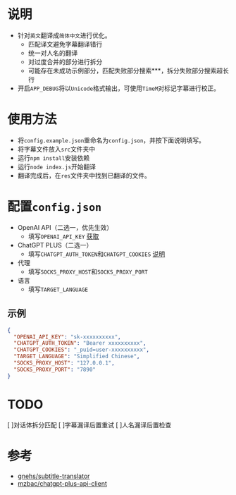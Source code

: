 # 说明
- 针对`英文`翻译成`简体中文`进行优化。
  - 匹配译文避免字幕翻译错行
  - 统一对人名的翻译
  - 对过度合并的部分进行拆分
  - 可能存在未成功示例部分，匹配失败部分搜索***，拆分失败部分搜索超长行
- 开启`APP_DEBUG`将以`Unicode`格式输出，可使用`TimeM`对标记字幕进行校正。

# 使用方法
- 将`config.example.json`重命名为`config.json`，并按下面说明填写。
- 将字幕文件放入`src`文件夹中
- 运行`npm install`安装依赖
- 运行`node index.js`开始翻译
- 翻译完成后，在`res`文件夹中找到已翻译的文件。

# 配置`config.json`
- OpenAI API（二选一，优先生效）
  - 填写`OPENAI_API_KEY` [获取](https://platform.openai.com/account/api-keys)
- ChatGPT PLUS（二选一）
  - 填写`CHATGPT_AUTH_TOKEN`和`CHATGPT_COOKIES` [说明](https://github.com/mzbac/chatgpt-plus-api-client#getting-chatgpt_cookies-from-cookies)
- 代理
  - 填写`SOCKS_PROXY_HOST`和`SOCKS_PROXY_PORT`
- 语言
  - 填写`TARGET_LANGUAGE`

## 示例
```json
{
  "OPENAI_API_KEY": "sk-xxxxxxxxxx",
  "CHATGPT_AUTH_TOKEN": "Bearer xxxxxxxxxx",
  "CHATGPT_COOKIES": "_puid=user-xxxxxxxxxx",
  "TARGET_LANGUAGE": "Simplified Chinese",
  "SOCKS_PROXY_HOST": "127.0.0.1",
  "SOCKS_PROXY_PORT": "7890"
}
```

# TODO
[ ]对话体拆分匹配
[ ]字幕漏译后置重试
[ ]人名漏译后置检查

# 参考
- [gnehs/subtitle-translator](https://github.com/gnehs/subtitle-translator)
- [mzbac/chatgpt-plus-api-client](https://github.com/mzbac/chatgpt-plus-api-client)